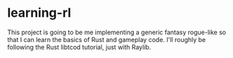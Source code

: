 # learning-rl
This project is going to be me implementing a generic fantasy
rogue-like so that I can learn the basics of Rust and gameplay code.
I'll roughly be following the Rust libtcod tutorial, just with Raylib.
